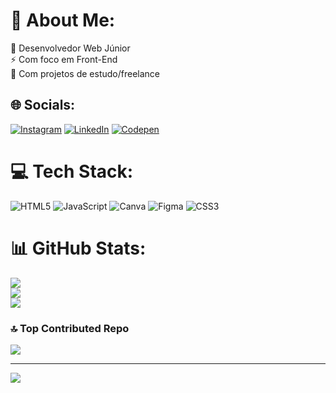 # 💫 About Me:
🔭 Desenvolvedor Web Júnior<br>⚡ Com foco em Front-End<br>🤝 Com projetos de estudo/freelance<br>


## 🌐 Socials:
[![Instagram](https://img.shields.io/badge/Instagram-%23E4405F.svg?logo=Instagram&logoColor=white)](https://instagram.com/lusket.s) [![LinkedIn](https://img.shields.io/badge/LinkedIn-%230077B5.svg?logo=linkedin&logoColor=white)](https://linkedin.com/in/Devlusket) [![Codepen](https://img.shields.io/badge/Codepen-000000?style=for-the-badge&logo=codepen&logoColor=white)](https://codepen.io/Devlusket) 

# 💻 Tech Stack:
![HTML5](https://img.shields.io/badge/html5-%23E34F26.svg?style=for-the-badge&logo=html5&logoColor=white) ![JavaScript](https://img.shields.io/badge/javascript-%23323330.svg?style=for-the-badge&logo=javascript&logoColor=%23F7DF1E) ![Canva](https://img.shields.io/badge/Canva-%2300C4CC.svg?style=for-the-badge&logo=Canva&logoColor=white) ![Figma](https://img.shields.io/badge/figma-%23F24E1E.svg?style=for-the-badge&logo=figma&logoColor=white) ![CSS3](https://img.shields.io/badge/css3-%231572B6.svg?style=for-the-badge&logo=css3&logoColor=white)
# 📊 GitHub Stats:
![](https://github-readme-stats.vercel.app/api?username=Devlusket&theme=tokyonight&hide_border=true&include_all_commits=true&count_private=true)<br/>
![](https://github-readme-streak-stats.herokuapp.com/?user=Devlusket&theme=tokyonight&hide_border=true)<br/>
![](https://github-readme-stats.vercel.app/api/top-langs/?username=Devlusket&theme=tokyonight&hide_border=true&include_all_commits=true&count_private=true&layout=compact)

### 🔝 Top Contributed Repo
![](https://github-contributor-stats.vercel.app/api?username=Devlusket&limit=5&theme=tokyonight&combine_all_yearly_contributions=true)

---
[![](https://visitcount.itsvg.in/api?id=Devlusket&icon=2&color=1)](https://visitcount.itsvg.in)

<!-- Proudly created with GPRM ( https://gprm.itsvg.in ) -->
